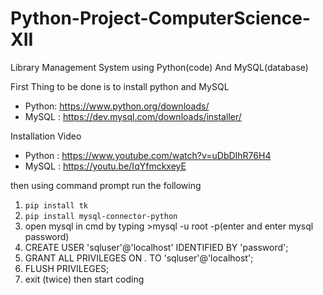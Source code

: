 # Python-Project-ComputerScience-XII
Library Management System using Python(code) And MySQL(database)

First Thing to be done is to install python and MySQL

- Python: https://www.python.org/downloads/
- MySQL : https://dev.mysql.com/downloads/installer/

Installation Video
- Python : https://www.youtube.com/watch?v=uDbDIhR76H4
- MySQL  : https://youtu.be/IqYfmckxeyE

then using command prompt run the following
1. ```pip install tk```
3. ```pip install mysql-connector-python```
4. open mysql in cmd by typing >mysql -u root -p(enter and enter mysql password)
5. CREATE USER 'sqluser'@'localhost' IDENTIFIED BY 'password';
6. GRANT ALL PRIVILEGES ON *.* TO 'sqluser'@'localhost';
7. FLUSH PRIVILEGES;
8. exit (twice)
then start coding 
